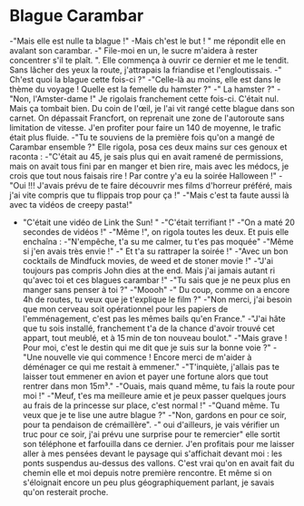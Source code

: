 # Blague Carambar

-"Mais elle est nulle ta blague !" 
-Mais ch'est le but ! " me répondit elle en avalant son carambar. 
-" File-moi en un, le sucre m'aidera à rester concentrer s'il te plaît. ". 
Elle commença à ouvrir ce dernier et me le tendit. Sans lâcher des yeux la route, j'attrapais la friandise et l'engloutissais. 
-" Ch'est quoi la blague cette fois-ci ?" 
-"Celle-là au moins, elle est dans le thème du voyage ! Quelle est la femelle du hamster ?" 
-" La hamster ?"
-"Non, l'Amster-dame !" 
Je rigolais franchement cette fois-ci. C'était nul. Mais ça tombait bien. Du coin de l'œil, je l'ai vit rangé cette blague dans son carnet. 
On dépassait Francfort, on reprenait une zone de l'autoroute sans limitation de vitesse. J'en profiter pour faire un 140 de moyenne, le trafic était plus fluide. 
-"Tu te souviens de la première fois qu'on a mangé de Carambar ensemble ?" 
Elle rigola, posa ces deux mains sur ces genoux et raconta :
-"C'était au 45, je sais plus qui en avait ramené de permissions, mais on avait tous fini par en manger et bien rire, mais avec les médocs, je crois que tout nous faisais rire ! Par contre y'a eu la soirée Halloween !" 
-"Oui !!! J'avais prévu de te faire découvrir mes films d'horreur préféré, mais j'ai vite compris que tu flippais trop pour ça !" 
-"Mais c'est ta faute aussi là avec ta vidéos de creepy pasta!" 
- "C'était une vidéo de Link the Sun! "
-"C'était terrifiant !" 
-"On a maté 20 secondes de vidéos !" 
-"Même !", on rigola toutes les deux. Et puis elle enchaîna :
-"N'empêche, t'a su me calmer, tu t'es pas moquée" 
-"Même si j'en avais très envie !" 
-" Et t'a su rattraper la soirée !" 
-"Avec un bon cocktails de Mindfuck movies, de weed et de stoner movie !" 
-"J'ai toujours pas compris John dies at the end. Mais j'ai jamais autant ri qu'avec toi et ces blagues carambar !" 
-"Tu sais que je ne peux plus en manger sans penser à toi ?" 
-"Moooh" 
-" Du coup, comme on a encore 4h de routes, tu veux que je t'explique le film ?" 
-"Non merci, j'ai besoin que mon cerveau soit opérationnel pour les papiers de l'emménagement, c'est pas les mêmes bails qu'en France." 
-"J'ai hâte que tu sois installé, franchement t'a de la chance d'avoir trouvé cet appart, tout meublé, et à 15 min de ton nouveau boulot." 
-"Mais grave ! Pour moi, c'est le destin qui me dit que je suis sur la bonne voie ?" 
-"Une nouvelle vie qui commence ! Encore merci de m'aider à déménager ce qui me restait à emmener." 
-"T'inquiète, j'allais pas te laisser tout emmener en avion et payer une fortune alors que tout rentrer dans mon 15m³."
-"Ouais, mais quand même, tu fais la route pour moi !" 
-"Meuf, t'es ma meilleure amie et je peux passer quelques jours au frais de la princesse sur place, c'est normal !" 
-"Quand même. Tu veux que je te lise une autre blague ?" 
-"Non, gardons en pour ce soir, pour ta pendaison de crémaillère". 
-" oui d'ailleurs, je vais vérifier un truc pour ce soir, j'ai prévu une surprise pour te remercier" elle sortit son téléphone et farfouilla dans ce dernier. 
J'en profitais pour me laisser aller à mes pensées devant le paysage qui s'affichait devant moi : les ponts suspendus au-dessus des vallons. C'est vrai qu'on en avait fait du chemin elle et moi depuis notre première rencontre. Et même si on s'éloignait encore un peu plus géographiquement parlant, je savais qu'on resterait proche. 
